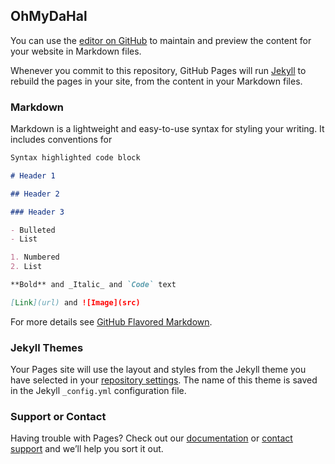 ## OhMyDaHal

You can use the [editor on GitHub][1] to maintain and preview the content for your website in Markdown files.

Whenever you commit to this repository, GitHub Pages will run [Jekyll][2] to rebuild the pages in your site, from the content in your Markdown files.

### Markdown

Markdown is a lightweight and easy-to-use syntax for styling your writing. It includes conventions for

```markdown
Syntax highlighted code block

# Header 1

## Header 2

### Header 3

- Bulleted
- List

1. Numbered
2. List

**Bold** and _Italic_ and `Code` text

[Link](url) and ![Image](src)
```

For more details see [GitHub Flavored Markdown][3].

### Jekyll Themes

Your Pages site will use the layout and styles from the Jekyll theme you have selected in your [repository settings][4]. The name of this theme is saved in the Jekyll `_config.yml` configuration file.

### Support or Contact

Having trouble with Pages? Check out our [documentation][5] or [contact support][6] and we’ll help you sort it out.

[1]: https://github.com/DavidHalbani/1x1/edit/gh-pages/index.md
[2]: https://jekyllrb.com/
[3]: https://guides.github.com/features/mastering-markdown/
[4]: https://github.com/DavidHalbani/1x1/settings
[5]: https://docs.github.com/categories/github-pages-basics/
[6]: https://support.github.com/contact
